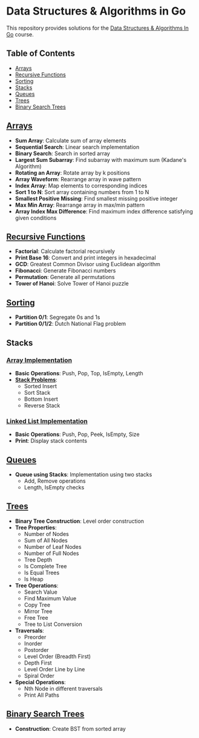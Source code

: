 # Data Structures & Algorithms in Go
This repository provides solutions for the [Data Structures & Algorithms In Go](https://www.educative.io/courses/data-structures-and-algorithms-go) course.

## Table of Contents
- [Arrays](#arrays)
- [Recursive Functions](#recursive-functions)
- [Sorting](#sorting)
- [Stacks](#stacks)
- [Queues](#queues) 
- [Trees](#trees)
- [Binary Search Trees](#binary-search-trees)


## [Arrays](./arrays.go)
- **Sum Array**: Calculate sum of array elements
- **Sequential Search**: Linear search implementation
- **Binary Search**: Search in sorted array
- **Largest Sum Subarray**: Find subarray with maximum sum (Kadane's Algorithm)
- **Rotating an Array**: Rotate array by k positions
- **Array Waveform**: Rearrange array in wave pattern
- **Index Array**: Map elements to corresponding indices
- **Sort 1 to N**: Sort array containing numbers from 1 to N
- **Smallest Positive Missing**: Find smallest missing positive integer
- **Max Min Array**: Rearrange array in max/min pattern
- **Array Index Max Difference**: Find maximum index difference satisfying given conditions

## [Recursive Functions](./recursive.go)
- **Factorial**: Calculate factorial recursively
- **Print Base 16**: Convert and print integers in hexadecimal
- **GCD**: Greatest Common Divisor using Euclidean algorithm
- **Fibonacci**: Generate Fibonacci numbers
- **Permutation**: Generate all permutations
- **Tower of Hanoi**: Solve Tower of Hanoi puzzle


## [Sorting](./sorting.go)
- **Partition 0/1**: Segregate 0s and 1s
- **Partition 0/1/2**: Dutch National Flag problem


## Stacks
### [Array Implementation](./stack_using_array.go)
- **Basic Operations**: Push, Pop, Top, IsEmpty, Length
- [**Stack Problems**](./stack_problems.go):
  - Sorted Insert
  - Sort Stack
  - Bottom Insert
  - Reverse Stack

### [Linked List Implementation](./stack_using_ll.go)
- **Basic Operations**: Push, Pop, Peek, IsEmpty, Size
- **Print**: Display stack contents

## [Queues](./queue.go)
- **Queue using Stacks**: Implementation using two stacks
  - Add, Remove operations
  - Length, IsEmpty checks
  
## [Trees](./tree.go)
- **Binary Tree Construction**: Level order construction
- **Tree Properties**:
  - Number of Nodes
  - Sum of All Nodes
  - Number of Leaf Nodes
  - Number of Full Nodes
  - Tree Depth
  - Is Complete Tree
  - Is Equal Trees
  - Is Heap
- **Tree Operations**:
  - Search Value
  - Find Maximum Value
  - Copy Tree
  - Mirror Tree
  - Free Tree
  - Tree to List Conversion
- **Traversals**:
  - Preorder
  - Inorder
  - Postorder
  - Level Order (Breadth First)
  - Depth First
  - Level Order Line by Line
  - Spiral Order
- **Special Operations**:
  - Nth Node in different traversals
  - Print All Paths
  
## [Binary Search Trees](./binary_search_trees.go)
- **Construction**: Create BST from sorted array

